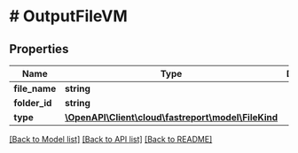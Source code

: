 # # OutputFileVM

## Properties

Name | Type | Description | Notes
------------ | ------------- | ------------- | -------------
**file_name** | **string** |  | [optional]
**folder_id** | **string** |  | [optional]
**type** | [**\OpenAPI\Client\cloud\fastreport\model\FileKind**](FileKind.md) |  | [optional]

[[Back to Model list]](../../README.md#models) [[Back to API list]](../../README.md#endpoints) [[Back to README]](../../README.md)
